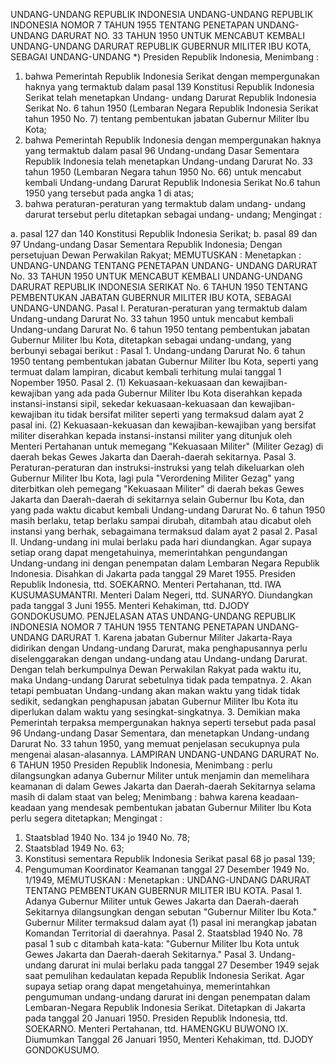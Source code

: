  UNDANG-UNDANG REPUBLIK INDONESIA UNDANG-UNDANG REPUBLIK INDONESIA NOMOR 7 TAHUN 1955 TENTANG PENETAPAN UNDANG-UNDANG DARURAT NO. 33 TAHUN 1950 UNTUK MENCABUT KEMBALI UNDANG-UNDANG DARURAT REPUBLIK GUBERNUR MILITER IBU KOTA, SEBAGAI UNDANG-UNDANG *) Presiden Republik Indonesia,
Menimbang :

1. bahwa Pemerintah Republik Indonesia Serikat dengan mempergunakan haknya yang termaktub dalam pasal 139 Konstitusi Republik Indonesia Serikat telah menetapkan Undang- undang Darurat Republik Indonesia Serikat No. 6 tahun 1950 (Lembaran Negara Republik Indonesia Serikat tahun 1950 No. 7) tentang pembentukan jabatan Gubernur Militer Ibu Kota;
2. bahwa Pemerintah Republik Indonesia dengan mempergunakan haknya yang termaktub dalam pasal 96 Undang-undang Dasar Sementara Republik Indonesia telah menetapkan Undang-undang Darurat No. 33 tahun 1950 (Lembaran Negara tahun 1950 No. 66) untuk mencabut kembali Undang-undang Darurat Republik Indonesia Serikat No.6 tahun 1950 yang tersebut pada angka 1 di atas;
3. bahwa peraturan-peraturan yang termaktub dalam undang- undang darurat tersebut perlu ditetapkan sebagai undang- undang;
Mengingat :

a. pasal 127 dan 140 Konstitusi Republik Indonesia Serikat;
b. pasal 89 dan 97 Undang-undang Dasar Sementara Republik Indonesia; Dengan persetujuan Dewan Perwakilan Rakyat;
MEMUTUSKAN :
 Menetapkan : UNDANG-UNDANG TENTANG PENETAPAN UNDANG- UNDANG DARURAT No. 33 TAHUN 1950 UNTUK MENCABUT KEMBALI UNDANG-UNDANG DARURAT REPUBLIK INDONESIA SERIKAT No. 6 TAHUN 1950 TENTANG PEMBENTUKAN JABATAN GUBERNUR MILITER IBU KOTA, SEBAGAI UNDANG-UNDANG. Pasal I. Peraturan-peraturan yang termaktub dalam Undang-undang Darurat No. 33 tahun 1950 untuk mencabut kembali Undang-undang Darurat No. 6 tahun 1950 tentang pembentukan jabatan Gubernur Militer Ibu Kota, ditetapkan sebagai undang-undang, yang berbunyi sebagai berikut : Pasal 1. Undang-undang Darurat No. 6 tahun 1950 tentang pembentukan jabatan Gubernur Militer Ibu Kota, seperti yang termuat dalam lampiran, dicabut kembali terhitung mulai tanggal 1 Nopember 1950. Pasal 2.
(1) Kekuasaan-kekuasaan dan kewajiban-kewajiban yang ada pada Gubernur Militer Ibu Kota diserahkan kepada instansi-instansi sipil, sekedar kekuasaan-kekuasaan dan kewajiban-kewajiban itu tidak bersifat militer seperti yang termaksud dalam ayat 2 pasal ini.
(2) Kekuasaan-kekuasan dan kewajiban-kewajiban yang bersifat militer diserahkan kepada instansi-instansi militer yang ditunjuk oleh Menteri Pertahanan untuk memegang "Kekuasaan Militer" (Militer Gezag) di daerah bekas Gewes Jakarta dan Daerah-daerah sekitarnya. Pasal 3. Peraturan-peraturan dan instruksi-instruksi yang telah dikeluarkan oleh Gubernur Militer Ibu Kota, lagi pula "Verordening Militer Gezag" yang diterbitkan oleh pemegang "Kekuasaan Militer" di daerah bekas Gewes Jakarta dan Daerah-daerah di sekitarnya selain Gubernur Ibu Kota, dan yang pada waktu dicabut kembali Undang-undang Darurat No. 6 tahun 1950 masih berlaku, tetap berlaku sampai dirubah, ditambah atau dicabut oleh instansi yang berhak, sebagaimana termaksud dalam ayat 2 pasal 2. Pasal II. Undang-undang ini mulai berlaku pada hari diundangkan. Agar supaya setiap orang dapat mengetahuinya, memerintahkan pengundangan Undang-undang ini dengan penempatan dalam Lembaran Negara Republik Indonesia. Disahkan di Jakarta pada tanggal 29 Maret 1955. Presiden Republik Indonesia, ttd. SOEKARNO. Menteri Pertahanan, ttd. IWA KUSUMASUMANTRI. Menteri Dalam Negeri, ttd. SUNARYO. Diundangkan pada tanggal 3 Juni 1955. Menteri Kehakiman, ttd. DJODY GONDOKUSUMO. PENJELASAN ATAS UNDANG-UNDANG REPUBLIK INDONESIA NOMOR 7 TAHUN 1955 TENTANG PENETAPAN UNDANG-UNDANG DARURAT 1. Karena jabatan Gubernur Militer Jakarta-Raya didirikan dengan Undang-undang Darurat, maka penghapusannya perlu diselenggarakan dengan undang-undang atau Undang-undang Darurat. Dengan telah berkumpulnya Dewan Perwakilan Rakyat pada waktu itu, maka Undang-undang Darurat sebetulnya tidak pada tempatnya.
2. Akan tetapi pembuatan Undang-undang akan makan waktu yang tidak tidak sedikit, sedangkan penghapusan jabatan Gubernur Militer Ibu Kota itu diperlukan dalam waktu yang sesingkat-singkatnya.
3. Demikian maka Pemerintah terpaksa mempergunakan haknya seperti tersebut pada pasal 96 Undang-undang Dasar Sementara, dan menetapkan Undang-undang Darurat No. 33 tahun 1950, yang memuat penjelasan secukupnya pula mengenai alasan-alasannya. LAMPIRAN UNDANG-UNDANG DARURAT No. 6 TAHUN 1950 Presiden Republik Indonesia,
Menimbang :
 perlu dilangsungkan adanya Gubernur Militer untuk menjamin dan memelihara keamanan di dalam Gewes Jakarta dan Daerah-daerah Sekitarnya selama masih di dalam staat van beleg;
Menimbang :
 bahwa karena keadaan-keadaan yang mendesak pembentukan jabatan Gubernur Militer Ibu Kota perlu segera ditetapkan;
Mengingat :

1. Staatsblad 1940 No. 134 jo 1940 No. 78;
2. Staatsblad 1949 No. 63;
3. Konstitusi sementara Republik Indonesia Serikat pasal 68 jo pasal 139;
4. Pengumuman Koordinator Keamanan tanggal 27 Desember 1949 No. 1/1949,
MEMUTUSKAN :
 Menetapkan : UNDANG-UNDANG DARURAT TENTANG PEMBENTUKAN GUBERNUR MILITER IBU KOTA. Pasal 1. Adanya Gubernur Militer untuk Gewes Jakarta dan Daerah-daerah Sekitarnya dilangsungkan dengan sebutan "Gubernur Militer Ibu Kota." Gubernur Militer termaksud dalam ayat (1) pasal ini merangkap jabatan Komandan Territorial di daerahnya. Pasal 2. Staatsblad 1940 No. 78 pasal 1 sub c ditambah kata-kata: "Gubernur Militer Ibu Kota untuk Gewes Jakarta dan Daerah-daerah Sekitarnya." Pasal 3. Undang-undang darurat ini mulai berlaku pada tanggal 27 Desember 1949 sejak saat pemulihan kedaulatan kepada Republik Indonesia Serikat. Agar supaya setiap orang dapat mengetahuinya, memerintahkan pengumuman undang-undang darurat ini dengan penempatan dalam Lembaran-Negara Republik Indonesia Serikat. Ditetapkan di Jakarta pada tanggal 20 Januari 1950. Presiden Republik Indonesia, ttd. SOEKARNO. Menteri Pertahanan, ttd. HAMENGKU BUWONO IX. Diumumkan Tanggal 26 Januari 1950, Menteri Kehakiman, ttd. DJODY GONDOKUSUMO.